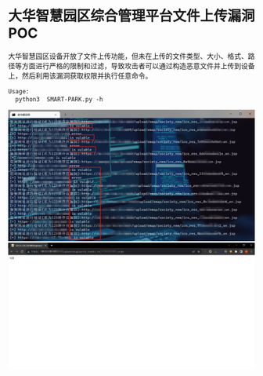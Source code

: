 #  大华智慧园区综合管理平台文件上传漏洞 POC
大华智慧园区设备开放了文件上传功能，但未在上传的文件类型、大小、格式、路径等方面进行严格的限制和过滤，导致攻击者可以通过构造恶意文件并上传到设备上，然后利用该漏洞获取权限并执行任意命令。
```
Usage:
  python3  SMART-PARK.py -h
```
![示例](https://github.com/gallopsec/SMART_PARK/blob/main/poc.png)
![示例](https://github.com/gallopsec/SMART_PARK/blob/main/test.png)
